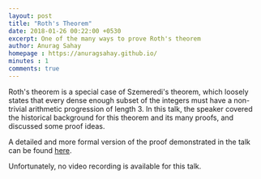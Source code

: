 ```yaml
---
layout: post
title: "Roth's Theorem"
date: 2018-01-26 00:22:00 +0530
excerpt: One of the many ways to prove Roth's theorem
author: Anurag Sahay
homepage : https://anuragsahay.github.io/
minutes : 1
comments: true
---
```

Roth's theorem is a special case of Szemeredi's theorem, which loosely states that every dense enough subset of the integers must have a non-trivial arithmetic progression of length 3. In this talk, the speaker covered the historical background for this theorem and its many proofs, and discussed some proof ideas.

A detailed and more formal version of the proof demonstrated in the talk can be found [here](https://anuragsahay.github.io/mth392.pdf).

Unfortunately, no video recording is available for this talk.